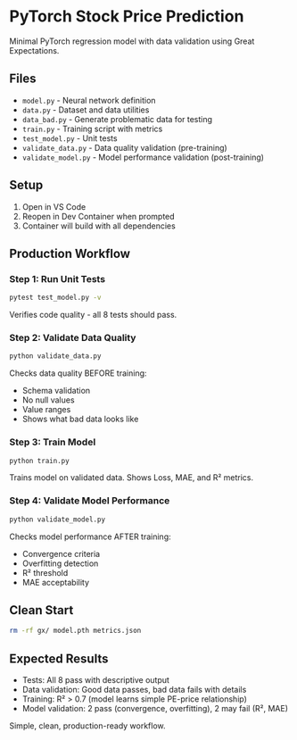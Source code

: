 # PyTorch Stock Price Prediction

Minimal PyTorch regression model with data validation using Great Expectations.

## Files
- `model.py` - Neural network definition
- `data.py` - Dataset and data utilities  
- `data_bad.py` - Generate problematic data for testing
- `train.py` - Training script with metrics
- `test_model.py` - Unit tests
- `validate_data.py` - Data quality validation (pre-training)
- `validate_model.py` - Model performance validation (post-training)

## Setup
1. Open in VS Code
2. Reopen in Dev Container when prompted
3. Container will build with all dependencies

## Production Workflow

### Step 1: Run Unit Tests
```bash
pytest test_model.py -v
```
Verifies code quality - all 8 tests should pass.

### Step 2: Validate Data Quality
```bash
python validate_data.py
```
Checks data quality BEFORE training:
- Schema validation
- No null values
- Value ranges
- Shows what bad data looks like

### Step 3: Train Model
```bash
python train.py
```
Trains model on validated data. Shows Loss, MAE, and R² metrics.

### Step 4: Validate Model Performance
```bash
python validate_model.py
```
Checks model performance AFTER training:
- Convergence criteria
- Overfitting detection
- R² threshold
- MAE acceptability

## Clean Start
```bash
rm -rf gx/ model.pth metrics.json
```

## Expected Results
- Tests: All 8 pass with descriptive output
- Data validation: Good data passes, bad data fails with details
- Training: R² > 0.7 (model learns simple PE-price relationship)
- Model validation: 2 pass (convergence, overfitting), 2 may fail (R², MAE)

Simple, clean, production-ready workflow.
